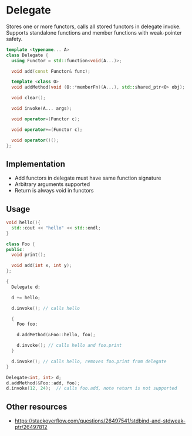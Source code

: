 # Delegate

Stores one or more functors, calls all stored functors in delegate invoke. Supports standalone functions and member functions with weak-pointer safety.

```cpp
template <typename... A>
class Delegate {
  using Functor = std::function<void(A...)>;

  void add(const Functor& func);

  template <class O>
  void addMethod(void (O::*memberFn)(A...), std::shared_ptr<O> obj);

  void clear();

  void invoke(A... args);

  void operator=(Functor c);

  void operator+=(Functor c);

  void operator()();
};
```

## Implementation

- Add functors in delegate must have same function signature
- Arbitrary arguments supported
- Return is always void in functors

## Usage

```cpp
void hello(){
  std::cout << "hello" << std::endl;
}

class Foo {
public:
  void print();

  void add(int x, int y);
};

{
  Delegate d;

  d += hello;

  d.invoke(); // calls hello

  {
    Foo foo;

    d.addMethod(&Foo::hello, foo);

    d.invoke(); // calls hello and foo.print
  }

  d.invoke(); // calls hello, removes foo.print from delegate
}

Delegate<int, int> d;
d.addMethod(&Foo::add, foo);
d.invoke(12, 24);  // calls foo.add, note return is not supported
```

## Other resources

- https://stackoverflow.com/questions/26497541/stdbind-and-stdweak-ptr/26497812
